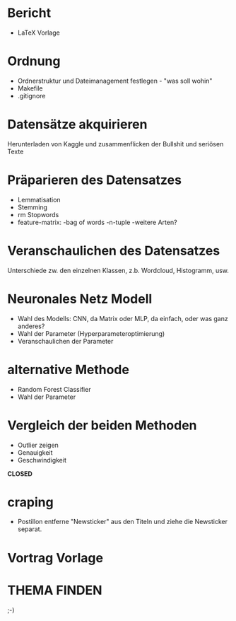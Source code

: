 # Bericht
- LaTeX Vorlage 

# Ordnung
- Ordnerstruktur und Dateimanagement festlegen - "was soll wohin"
- Makefile 
- .gitignore

# Datensätze akquirieren
Herunterladen von Kaggle und zusammenflicken der Bullshit und seriösen Texte

# Präparieren des Datensatzes
- Lemmatisation
- Stemming
- rm Stopwords
- feature-matrix:
   -bag of words
   -n-tuple
   -weitere Arten?

# Veranschaulichen des Datensatzes
Unterschiede zw. den einzelnen Klassen, z.b. Wordcloud, Histogramm, usw.

# Neuronales Netz Modell
- Wahl des Modells: CNN, da Matrix oder MLP, da einfach, oder was ganz anderes?
- Wahl der Parameter (Hyperparameteroptimierung)
- Veranschaulichen der Parameter

# alternative Methode
- Random Forest Classifier
- Wahl der Parameter

# Vergleich der beiden Methoden
- Outlier zeigen
- Genauigkeit
- Geschwindigkeit

**CLOSED**
# craping
- Postillon entferne "Newsticker" aus den Titeln und ziehe die Newsticker separat.
# Vortrag Vorlage
# THEMA FINDEN
;-)
